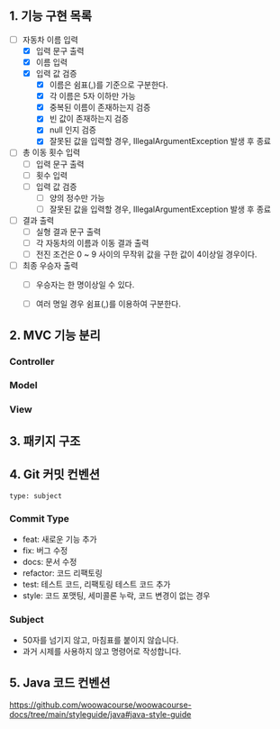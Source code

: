 ## 1. 기능 구현 목록

- [ ] 자동차 이름 입력
  - [x] 입력 문구 출력
  - [x] 이름 입력
  - [x] 입력 값 검증 
    - [x] 이름은 쉼표(,)를 기준으로 구분한다.
    - [x] 각 이름은 5자 이하만 가능
    - [x] 중복된 이름이 존재하는지 검증
    - [x] 빈 값이 존재하는지 검증
    - [x] null 인지 검증
    - [x] 잘못된 값을 입력할 경우, IllegalArgumentException 발생 후 종료 
- [ ] 총 이동 횟수 입력
  - [ ] 입력 문구 출력
  - [ ] 횟수 입력
  - [ ] 입력 값 검증
    - [ ] 양의 정수만 가능
    - [ ] 잘못된 값을 입력할 경우, IllegalArgumentException 발생 후 종료
- [ ] 결과 출력
  - [ ] 실형 결과 문구 출력
  - [ ] 각 자동차의 이름과 이동 결과 출력
  - [ ] 전진 조건은 0 ~ 9 사이의 무작위 값을 구한 값이 4이상일 경우이다.
- [ ] 최종 우승자 출력
  - [ ] 우승자는 한 명이상일 수 있다.  
  - [ ] 여러 명일 경우 쉼표(,)를 이용하여 구분한다.     
     

## 2. MVC 기능 분리
### Controller

### Model

### View
     
## 3. 패키지 구조



## 4. Git 커밋 컨벤션
```
type: subject
```

### Commit Type
* feat: 새로운 기능 추가 
* fix: 버그 수정 
* docs: 문서 수정 
* refactor: 코드 리팩토링 
* test: 테스트 코드, 리팩토링 테스트 코드 추가 
* style: 코드 포맷팅, 세미콜론 누락, 코드 변경이 없는 경우

### Subject
* 50자를 넘기지 않고, 마침표를 붙이지 않습니다.
* 과거 시제를 사용하지 않고 명령어로 작성합니다.


## 5. Java 코드 컨벤션
https://github.com/woowacourse/woowacourse-docs/tree/main/styleguide/java#java-style-guide